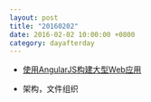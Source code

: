 ```yaml
---
layout: post
title: "20160202"
date: 2016-02-02 10:00:00 +0800
category: dayafterday
---
```


* [使用AngularJS构建大型Web应用](http://www.infoq.com/cn/news/2013/02/angular-web-app)

* 架构，文件组织